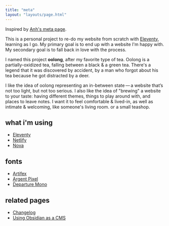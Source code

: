 ```yaml
---
title: "meta"
layout: "layouts/page.html"
---
```


Inspired by [Anh's meta page](https://anhvn.com/meta/).

This is a personal project to re-do my website from scratch with [Eleventy](https://www.11ty.dev/), learning as I go. My primary goal is to end up with a website I'm happy with. My secondary goal is to fall back in love with the process.

I named this project **oolong**, after my favorite type of tea. Oolong is a partially-oxidized tea, falling between a black & a green tea. There's a legend that it was discovered by accident, by a man who forgot about his tea because he got distracted by a deer.

I like the idea of oolong representing an in-between state — a website that’s not too light, but not too serious. I also like the idea of "brewing" a website to your taste: having different themes, things to play around with, and places to leave notes. I want it to feel comfortable & lived-in, as well as intimate & welcoming, like someone's living room. or a small teashop.

## what i'm using

- [Eleventy](https://www.11ty.dev/)
- [Netlify](https://www.netlify.com/)
- [Nova](https://nova.app/)

## fonts

- [Artifex](https://connary.com/fonts/artifex/)
- [Argent Pixel](https://connary.com/fonts/argent-pixel/)
- [Departure Mono](https://departuremono.com/)

## related pages

- [Changelog](/log)
- [Using Obsidian as a CMS](https://jillian.garden/posts/2024/03/using-obsidian-as-a-cms/)
